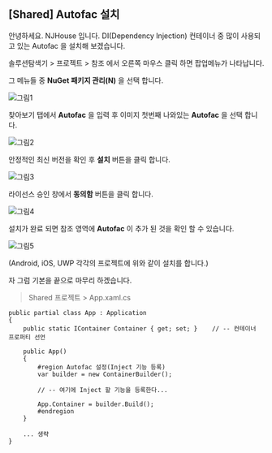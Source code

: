 ## [Shared] Autofac 설치

안녕하세요. NJHouse 입니다.
DI(Dependency Injection) 컨테이너 중 많이 사용되고 있는 Autofac 을 설치해 보겠습니다.

솔루션탐색기 > 프로젝트 > 참조 에서 오른쪽 마우스 클릭 하면 팝업메뉴가 나타납니다. 

그 메뉴들 중 **NuGet 패키지 관리(N)** 을 선택 합니다.

![그림1](https://s10.postimg.org/bkk4wg84p/xfncr_002_001.png)

찾아보기 탭에서 **Autofac** 을 입력 후 이미지 첫번째 나와있는 **Autofac** 을 선택 합니다.

![그림2](https://s10.postimg.org/4hc9h7d3d/xfncr_002_002.png)

안정적인 최신 버전을 확인 후 **설치** 버튼을 클릭 합니다.

![그림3](https://s10.postimg.org/mlfa1hnix/xfncr_002_003.png)

라이선스 승인 창에서 **동의함** 버튼을 클릭 합니다.

![그림4](https://s10.postimg.org/7pgqtzrkp/xfncr_002_004.png)

설치가 완료 되면 참조 영역에 **Autofac** 이 추가 된 것을 확인 할 수 있습니다.

![그림5](https://s10.postimg.org/m8nvvp2sp/xfncr_002_005.png)

(Android, iOS, UWP 각각의 프로젝트에 위와 같이 설치를 합니다.)

자 그럼 기본을 끝으로 마무리 하겠습니다.

> Shared 프로젝트 > App.xaml.cs
``` CSharp
public partial class App : Application
{
    public static IContainer Container { get; set; }    // -- 컨테이너 프로퍼티 선언

    public App()
    {
        #region Autofac 설정(Inject 기능 등록)
        var builder = new ContainerBuilder();

        // -- 여기에 Inject 할 기능을 등록한다...
        
        App.Container = builder.Build();
        #endregion
    }

    ... 생략
}
```

